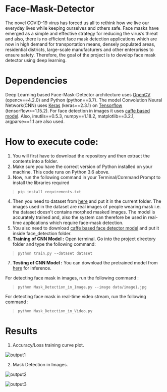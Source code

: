 # Face-Mask-Detector
The novel COVID-19 virus has forced us all to rethink how we live our everyday lives while keeping ourselves and others safe. Face masks have emerged as a simple and effective strategy for reducing the virus’s threat and also, there is no efficient face mask detection applications which are now in high demand for transportation means, densely populated areas, residential districts, large-scale manufacturers and other enterprises to ensure safety. Therefore, the goal of the project is to develop face mask detector using deep learning.

# Dependencies
Deep Learning based Face-Mask-Detector architecture uses [OpenCV](https://opencv.org/) (opencv==4.2.0) and Python (python==3.7). The model Convolution Neural Network(CNN) uses [Keras](https://keras.io/) (keras==2.3.1) on [Tensorflow](https://www.tensorflow.org/) (tensorflow>=1.15.2). For face detection in images it uses [caffe based model](https://caffe.berkeleyvision.org/). Also, imutils==0.5.3, numpy==1.18.2, matplotlib==3.2.1, argparse==1.1 are also used.

# How to execute code:

1. You will first have to download the repository and then extract the contents into a folder.
2. Make sure you have the correct version of Python installed on your machine. This code runs on Python 3.6 above.
3. Now, run the following command in your Terminal/Command Prompt to install the libraries required
> `pip install requirements.txt`
4. Then you need to dataset from [here](https://drive.google.com/drive/folders/1UGQP83v6gdZXefLAkef1PEjfyjUx0cpY?usp=sharing) and put it in the current folder. The images used in the dataset are real images of people wearing mask i.e. tha dataset doesn't contains morphed masked images. The model is accurately trained and, also the system can therefore be used in real-time applications which require face-mask detection.
5. You also need to download [caffe based face detector model](https://www.pyimagesearch.com/2018/02/26/face-detection-with-opencv-and-deep-learning/  ) and put it inside face_detection folder.
6. **Training of CNN Model :** Open terminal. Go into the project directory folder and type the following command:
> `python train.py --dataset dataset`
7. **Testing of CNN Model :**  You can download the pretrained model from [here](https://drive.google.com/file/d/1XW62FB60uLaDwFeqOF6qYhaaA8EosoDh/view?usp=sharing) for inference.

For detecting face mask in images, run the following command :
> `python Mask_Detection_in_Image.py --image data/image1.jpg`

For detecting face mask in real-time video stream, run the following command :
> `python Mask_Detection_in_Video.py`

# Results 

1. Accuracy/Loss training curve plot.

![output1](https://github.com/Devashi-Choudhary/Face_Mask_Detection/blob/master/Results/train_loss.png)

2. Mask Detection in Images.

![output2](https://github.com/Devashi-Choudhary/Face_Mask_Detection/blob/master/Results/image1_output.JPG)

![output3](https://github.com/Devashi-Choudhary/Face_Mask_Detection/blob/master/Results/image3_output.JPG)

